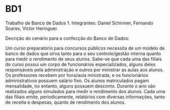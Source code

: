 # BD1

Trabalho de Banco de Dados 1.
Integrantes: Daniel Schirmer, Fernando Soares, Victor Heringuer.

Decrição do cenário para a confecção do Banco de Dados:

Um curso preparatório para concursos públicos necessita de um modelo de banco de dados que sirva tanto para o seu controle/gestão interna quanto para medir o rendimento de seus alunos.
Sabe-se que cada uma das filiais do curso possui um corpo de funcionários especializados, alguns deles responsáveis pela administração e outros por ministrar as aulas aos alunos. 
Os professores recebem por hora/aula ministrada, e os funcionários administrativos possuem salário fixo. 
Os alunos matriculados pagam mensalidade, no entanto, alguns possuem desconto.
Durante o ano são realizados alguns simulados para medir o rendimento dos alunos. 
Cada uma das filiais emite, periodicamente, relatórios com diversas informações, tanto de receita e despesas, quanto de rendimento dos alunos.

